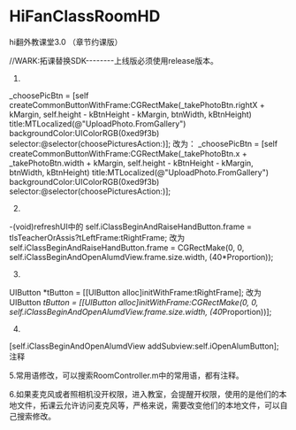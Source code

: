 # HiFanClassRoomHD
hi翻外教课堂3.0 （章节约课版）



//WARK:拓课替换SDK--------上线版必须使用release版本。

1.
_choosePicBtn = [self createCommonButtonWithFrame:CGRectMake(_takePhotoBtn.rightX + kMargin, self.height - kBtnHeight - kMargin, btnWidth, kBtnHeight) title:MTLocalized(@"UploadPhoto.FromGallery") backgroundColor:UIColorRGB(0xed9f3b)  selector:@selector(choosePicturesAction:)];
改为：
_choosePicBtn = [self createCommonButtonWithFrame:CGRectMake(_takePhotoBtn.x + _takePhotoBtn.width + kMargin, self.height - kBtnHeight - kMargin, btnWidth, kBtnHeight) title:MTLocalized(@"UploadPhoto.FromGallery") backgroundColor:UIColorRGB(0xed9f3b)  selector:@selector(choosePicturesAction:)];

2.
-(void)refreshUI中的
self.iClassBeginAndRaiseHandButton.frame = tIsTeacherOrAssis?tLeftFrame:tRightFrame;
改为
self.iClassBeginAndRaiseHandButton.frame = CGRectMake(0, 0, self.iClassBeginAndOpenAlumdView.frame.size.width, (40*Proportion));

3.
UIButton *tButton = [[UIButton alloc]initWithFrame:tRightFrame];
改为
UIButton *tButton = [[UIButton alloc]initWithFrame:CGRectMake(0, 0, self.iClassBeginAndOpenAlumdView.frame.size.width, (40*Proportion))];

4.
[self.iClassBeginAndOpenAlumdView addSubview:self.iOpenAlumButton];    注释


5.常用语修改，可以搜索RoomController.m中的常用语，都有注释。

6.如果麦克风或者照相机没开权限，进入教室，会提醒开权限，使用的是他们的本地文件，拓课云允许访问麦克风等，严格来说，需要改变他们的本地文件，可以自己搜索修改。

